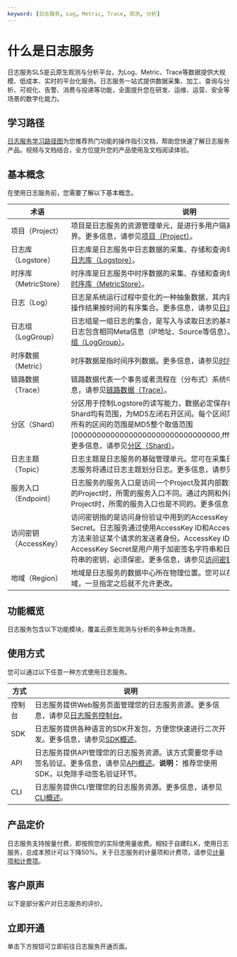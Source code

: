 ```yaml
---
keyword: [日志服务, Log, Metric, Trace, 观测, 分析]
---
```


# 什么是日志服务

日志服务SLS是云原生观测与分析平台，为Log、Metric、Trace等数据提供大规模、低成本、实时的平台化服务。日志服务一站式提供数据采集、加工、查询与分析、可视化、告警、消费与投递等功能，全面提升您在研发、运维、运营、安全等场景的数字化能力。



## 学习路径

[日志服务学习路径图](https://help.aliyun.com/learn/learningpath/log.html)为您推荐热门功能的操作指引文档，帮助您快速了解日志服务产品。视频与文档结合，全方位提升您的产品使用及文档阅读体验。

## 基本概念

在使用日志服务前，您需要了解以下基本概念。

|术语|说明|
|--|--|
|项目（Project）|项目是日志服务的资源管理单元，是进行多用户隔离与访问控制的主要边界。更多信息，请参见[项目（Project）](/cn.zh-CN/产品简介/基本概念/项目（Project）.md)。|
|日志库（Logstore）|日志库是日志服务中日志数据的采集、存储和查询单元。更多信息，请参见[日志库（Logstore）](/cn.zh-CN/产品简介/基本概念/日志库（Logstore）.md)。|
|时序库（MetricStore）|时序库是日志服务中时序数据的采集、存储和查询单元。更多信息，请参见[时序库（MetricStore）](/cn.zh-CN/产品简介/基本概念/时序库（MetricStore）.md)。|
|日志（Log）|日志是系统运行过程中变化的一种抽象数据，其内容为指定对象的操作和其操作结果按时间的有序集合。更多信息，请参见[日志（Log）](/cn.zh-CN/产品简介/基本概念/日志（Log）.md)。|
|日志组（LogGroup）|日志组是一组日志的集合，是写入与读取日志的基本单位。一个日志组中的日志包含相同Meta信息（IP地址、Source等信息）。更多信息，请参见[日志组（LogGroup）](/cn.zh-CN/产品简介/基本概念/日志组（LogGroup）.md)。|
|时序数据（Metric）|时序数据是指时间序列数据。更多信息，请参见[时序数据（Metric）](/cn.zh-CN/产品简介/基本概念/时序数据（Metric）.md)。|
|链路数据（Trace）|链路数据代表一个事务或者流程在（分布式）系统中的执行过程。更多信息，请参见[链路数据（Trace）](/cn.zh-CN/产品简介/基本概念/链路数据（Trace）.md)。|
|分区（Shard）|分区用于控制Logstore的读写能力，数据必定保存在某一个Shard中。每个Shard均有范围，为MD5左闭右开区间。每个区间范围不会相互覆盖，并且所有的区间的范围是MD5整个取值范围\[00000000000000000000000000000000,ffffffffffffffffffffffffffffffff）。更多信息，请参见[分区（Shard）](/cn.zh-CN/产品简介/基本概念/分区（Shard）.md)。|
|日志主题（Topic）|日志主题是日志服务的基础管理单元。您可在采集日志时指定日志主题，日志服务将通过日志主题划分日志。更多信息，请参见[日志主题（Topic）](/cn.zh-CN/产品简介/基本概念/日志主题（Topic）.md)。|
|服务入口（Endpoint）|日志服务的服务入口是访问一个Project及其内部数据的URL。访问不同地域的Project时，所需的服务入口不同。通过内网和外网访问同一地域的Project时，所需的服务入口也是不同的。更多信息，请参见[服务入口](/cn.zh-CN/开发指南/API参考/服务入口.md)。|
|访问密钥（AccessKey）|访问密钥指的是访问身份验证中用到的AccessKey ID和AccessKey Secret。日志服务通过使用AccessKey ID和AccessKey Secret对称加密的方法来验证某个请求的发送者身份。AccessKey ID用于标识用户；AccessKey Secret是用户用于加密签名字符串和日志服务用来验证签名字符串的密钥，必须保密。更多信息，请参见[访问密钥](/cn.zh-CN/开发指南/API参考/访问密钥.md)。|
|地域（Region）|地域是日志服务的数据中心所在物理位置。您可以在创建Project时指定地域，一旦指定之后就不允许更改。|

## 功能概览

日志服务包含以下功能模块，覆盖云原生观测与分析的多种业务场景。

## 使用方式

您可以通过以下任意一种方式使用日志服务。

|方式|说明|
|--|--|
|控制台|日志服务提供Web服务页面管理您的日志服务资源。更多信息，请参见[日志服务控制台](https://sls.console.aliyun.com)。|
|SDK|日志服务提供各种语言的SDK开发包，方便您快速进行二次开发。更多信息，请参见[SDK概述]()。|
|API|日志服务提供API管理您的日志服务资源。该方式需要您手动签名验证。更多信息，请参见[API概述](/cn.zh-CN/开发指南/API参考/概览.md)。**说明：** 推荐您使用SDK，以免除手动签名验证环节。 |
|CLI|日志服务提供CLI管理您的日志服务资源。更多信息，请参见[CLI概述]()。|

## 产品定价

日志服务支持按量付费，即按照您的实际使用量收费。相较于自建ELK，使用日志服务，总成本预计可以下降50%。关于日志服务的计量项和计费项，请参见[计量项和计费项](/cn.zh-CN/产品计费/计量项和计费项.md)。

## 客户原声

以下是部分客户对日志服务的评价。

## 立即开通

单击下方按钮可立即前往日志服务开通页面。

